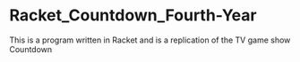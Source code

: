# Racket_Countdown_Fourth-Year
This is a program written in Racket and is a replication of the TV game show Countdown
